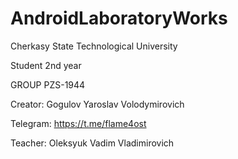 # AndroidLaboratoryWorks

Cherkasy State Technological University

Student 2nd year

GROUP PZS-1944

Creator: Gogulov Yaroslav Volodymirovich

Telegram: https://t.me/flame4ost

Teacher: Oleksyuk Vadim Vladimirovich
